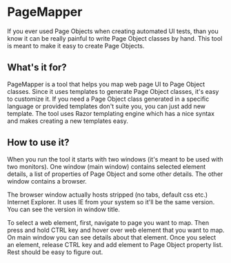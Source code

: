 PageMapper
==========

If you ever used Page Objects when creating automated UI tests, than you know it can be really painful to write Page Object classes by hand. This tool is meant to make it easy to create Page Objects.

What's it for?
--------------

PageMapper is a tool that helps you map web page UI to Page Object classes. Since it uses templates to generate Page Object classes, it's easy to customize it. If you need a Page Object class generated in a specific language or provided templates don't suite you, you can just add new template. The tool uses Razor templating engine which has a nice syntax and makes creating a new templates easy.

How to use it?
--------------

When you run the tool it starts with two windows (it's meant to be used with two monitors). One window (main window) contains selected element details, a list of properties of Page Object and some other details. The other window contains a browser.

The browser window actually hosts stripped (no tabs, default css etc.) Internet Explorer. It uses IE from your system so it'll be the same version. You can see the version in window title.

To select a web element, first, navigate to page you want to map. Then press and hold CTRL key and hover over web element that you want to map. On main window you can see details about that element. Once you select an element, release CTRL key and add element to Page Object property list. Rest should be easy to figure out.